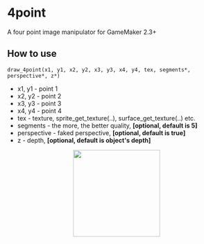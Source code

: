 # 4point
A four point image manipulator for GameMaker 2.3+

## How to use
```draw_4point(x1, y1, x2, y2, x3, y3, x4, y4, tex, segments*, perspective*, z*)```
- x1, y1 - point 1
- x2, y2 - point 2
- x3, y3 - point 3
- x4, y4 - point 4
- tex - texture, sprite_get_texture(..), surface_get_texture(..) etc.
- segments - the more, the better quality, **[optional, default is 5]**
- perspective - faked perspective, **[optional, default is true]**
- z - depth, **[optional, default is object's depth]**

<p align="center">
  <img width="200" height="200" src="https://user-images.githubusercontent.com/68820052/164703365-83053361-f832-4510-9318-b107d2d4b375.png">
</p>
